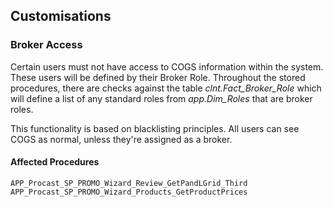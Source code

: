 <h2><a name="Customisations"></a>Customisations</h2>
<h3><a name="Broker-Access"></a>Broker Access</h3>
<p>Certain users must not have access to COGS information within the system. These users will be defined by their Broker Role. Throughout the stored procedures, there are checks against the table <em>clnt.Fact_Broker_Role</em> which will define a list of any standard roles from <em>app.Dim_Roles</em> that are broker roles.</p>
<p>This functionality is based on blacklisting principles. All users can see COGS as normal, unless they're assigned as a broker.</p>
<h4><a name="Affected-Procedures"></a>Affected Procedures</h4>
<pre><code>APP_Procast_SP_PROMO_Wizard_Review_GetPandLGrid_Third APP_Procast_SP_PROMO_Wizard_Products_GetProductPrices </code></pre>